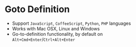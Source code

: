 # Goto Definition

* Support `JavaScript`, `CoffeeScript`, `Python`, `PHP` languages
* Works with Mac OSX, Linux and Windows
* Go-to-definition functionality, by default on `Alt+Cmd+Enter`/`Ctrl+Alt+Enter`
